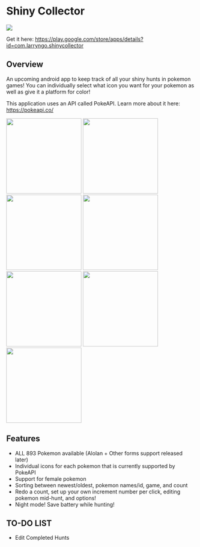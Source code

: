 # Shiny Collector

<img src="https://github.com/larryngo97/PokeShinyHunter/blob/master/demo/app_feature_graphic.png"/>

Get it here: https://play.google.com/store/apps/details?id=com.larryngo.shinycollector

## Overview

An upcoming android app to keep track of all your shiny hunts in pokemon games! You can individually select what icon you want 
for your pokemon as well as give it a platform for color!

This application uses an API called PokeAPI. Learn more about it here: https://pokeapi.co/

<img src="https://github.com/larryngo97/PokeShinyHunter/blob/master/demo/app_demo_1.png" width="200" /> <img src="https://github.com/larryngo97/PokeShinyHunter/blob/master/demo/app_demo_2.png" width="200" />
<img src="https://github.com/larryngo97/PokeShinyHunter/blob/master/demo/app_demo_3.png" width="200" />
<img src="https://github.com/larryngo97/PokeShinyHunter/blob/master/demo/app_demo_4.png" width="200" />
<img src="https://github.com/larryngo97/PokeShinyHunter/blob/master/demo/app_demo_5.png" width="200" />
<img src="https://github.com/larryngo97/PokeShinyHunter/blob/master/demo/app_demo_6.png" width="200" />
<img src="https://github.com/larryngo97/PokeShinyHunter/blob/master/demo/app_demo_7.png" width="200" />


## Features

* ALL 893 Pokemon available (Alolan + Other forms support released later)
* Individual icons for each pokemon that is currently supported by PokeAPI
* Support for female pokemon
* Sorting between newest/oldest, pokemon names/id, game, and count
* Redo a count, set up your own increment number per click, editing pokemon mid-hunt, and options!
* Night mode! Save battery while hunting!

## TO-DO LIST

* Edit Completed Hunts

